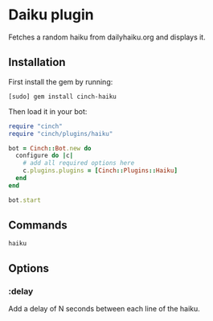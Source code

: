 # Daiku plugin

Fetches a random haiku from dailyhaiku.org and displays it.

## Installation
First install the gem by running:

```
[sudo] gem install cinch-haiku
```

Then load it in your bot:

```ruby
require "cinch"
require "cinch/plugins/haiku"

bot = Cinch::Bot.new do
  configure do |c|
    # add all required options here
    c.plugins.plugins = [Cinch::Plugins::Haiku]
  end
end

bot.start
```
## Commands

```
haiku
```

## Options
### :delay
Add a delay of N seconds between each line of the haiku.
